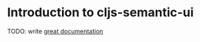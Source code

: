 # Introduction to cljs-semantic-ui

TODO: write [great documentation](http://jacobian.org/writing/what-to-write/)
